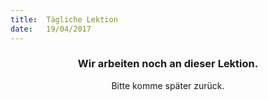```yaml
---
title:  Tägliche Lektion
date:   19/04/2017
---
```


### <center>Wir arbeiten noch an dieser Lektion.</center>
<center>Bitte komme später zurück.</center>